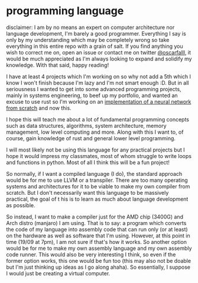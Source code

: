 # programming language

disclaimer: I am by no means an expert on computer architecture nor language development, I'm barely a good programmer. Everything I say is only by my understanding which may be completely wrong so take everything in this entire repo with a grain of salt. If you find anything you wish to correct me on, open an issue or contact me on twitter [@oscarfalll](https://twitter.com/oscarfalll), it would be much appreciated as I'm always looking to expand and solidify my knowledge. With that said, happy reading!

I have at least 4 projects which I'm working on so why not add a 5th which I know I won't finish because I'm lazy and I'm not smart enough :D. But in all seriousness I wanted to get into some advanced programming projects, mainly in systems engineering, to beef up my portfolio, and wanted an excuse to use rust so I'm working on an [implementation of a neural network from scratch](https://github.com/thereal-atom/neural-network-implementation) and now this.

I hope this will teach me about a lot of fundamental programming concepts such as data structures, algorithms, system architecture, memory management, low level computing and more. Along with this I want to, of course, gain knowledge of rust and general lower level programming.

I will most likely not be using this language for any practical projects but I hope it would impress my classmates, most of whom struggle to write loops and functions in python. Most of all I think this will be a fun project!

So normally, if I want a compiled language (I do), the standard approach would be for me to use LLVM or a transpiler. There are too many operating systems and architectures for it to be viable to make my own compiler from scratch. But I don't necessarily want this language to be massively practical, the goal of t his is to learn as much about language development as possible.

So instead, I want to make a compiler just for the AMD chip (3400G) and Arch distro (manjaro) I am using. That is to say: a program which converts the code of my language into assembly code that can run only (or at least) on the hardware as well as software that I'm using. However, at this point in time (19/09 at 7pm), I am not sure if that's how it works. So another option would be for me to make my own assembly language and my own assembly code runner. This would also be very interesting I think, so even if the former option works, this one would be fun too (this may also not be doable but I'm just thinking up ideas as I go along ahaha). So essentially, I suppose I would just be creating a virtual computer.
